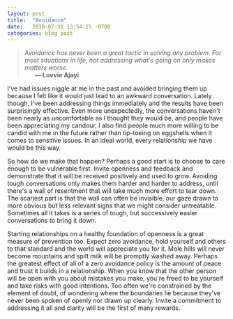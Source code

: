 ```yaml
---
layout: post
title:  "Avoidance"
date:   2018-07-31 13:54:15 -0700
categories: blog post
---
```


>*Avoidance has never been a great tactic in solving any problem. For most situations in life, not addressing what's going on only makes matters worse.* 
 <br>&nbsp;&nbsp;&nbsp;&nbsp;&nbsp;&nbsp;__&mdash; Luvvie Ajayi__ 

I've had issues niggle at me in the past and avoided bringing them up because I felt like it would just lead to an awkward conversation. Lately though, I've been addressing things immediately and the results have been surprisingly effective. Even more unexpectedly, the conversations haven't been nearly as uncomfortable as I thought they would be, and people have been appreciating my candour. I also find people much more willing to be candid with me in the future rather than tip-toeing on eggshells when it comes to sensitive issues. In an ideal world, every relationship we have would be this way. 

So how do we make that happen? Perhaps a good start is to choose to care enough to be vulnerable first. Invite openness and feedback and demonstrate that it will be received positively and used to grow. Avoiding tough conversations only makes them harder and harder to address, until there's a wall of resentment that will take much more effort to tear down. The scariest part is that the wall can often be invisible, our gaze drawn to more obvious but less relevant signs that we might consider untreatable. Sometimes all it takes is a series of tough, but successively easier conversations to bring it down. 

Starting relationships on a healthy foundation of openness is a great measure of prevention too. Expect zero avoidance, hold yourself and others to that standard and the world will appreciate you for it. Mole hills will never become mountains and spilt milk will be promptly washed away. Perhaps the greatest effect of all of a zero avoidance policy is the amount of peace and trust it builds in a relationship. When you know that the other person will be open with you about mistakes you make, you're freed to be yourself and take risks with good intentions. Too often we're constrained by the element of doubt, of wondering where the boundaries lie because they've never been spoken of openly nor drawn up clearly. Invite a commitment to addressing it all and clarity will be the first of many rewards.   











